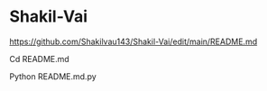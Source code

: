 # Shakil-Vai



https://github.com/Shakilvau143/Shakil-Vai/edit/main/README.md


Cd README.md


Python README.md.py
